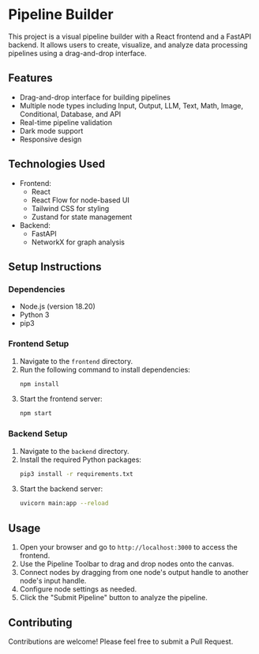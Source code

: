 # Pipeline Builder

This project is a visual pipeline builder with a React frontend and a FastAPI backend. It allows users to create, visualize, and analyze data processing pipelines using a drag-and-drop interface.

## Features

- Drag-and-drop interface for building pipelines
- Multiple node types including Input, Output, LLM, Text, Math, Image, Conditional, Database, and API
- Real-time pipeline validation
- Dark mode support
- Responsive design

## Technologies Used

- Frontend:
  - React
  - React Flow for node-based UI
  - Tailwind CSS for styling
  - Zustand for state management
- Backend:
  - FastAPI
  - NetworkX for graph analysis

## Setup Instructions

### Dependencies

- Node.js (version 18.20)
- Python 3
- pip3

### Frontend Setup

1. Navigate to the `frontend` directory.
2. Run the following command to install dependencies:
   ```bash
   npm install
   ```
3. Start the frontend server:
   ```bash
   npm start
   ```

### Backend Setup

1. Navigate to the `backend` directory.
2. Install the required Python packages:
   ```bash
   pip3 install -r requirements.txt
   ```
3. Start the backend server:
   ```bash
   uvicorn main:app --reload
   ```

## Usage

1. Open your browser and go to `http://localhost:3000` to access the frontend.
2. Use the Pipeline Toolbar to drag and drop nodes onto the canvas.
3. Connect nodes by dragging from one node's output handle to another node's input handle.
4. Configure node settings as needed.
5. Click the "Submit Pipeline" button to analyze the pipeline.

## Contributing

Contributions are welcome! Please feel free to submit a Pull Request.
